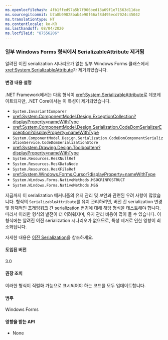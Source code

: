 ```yaml
---
ms.openlocfilehash: 4fb1ffed97a5b7f906bed13a69f1e71563d11dae
ms.sourcegitcommit: b7a8b09828bab4e90f66af8d495ecd7024c45042
ms.translationtype: HT
ms.contentlocale: ko-KR
ms.lasthandoff: 08/04/2020
ms.locfileid: "87556206"
---
```

### <a name="serializableattribute-removed-from-some-windows-forms-types"></a>일부 Windows Forms 형식에서 SerializableAttribute 제거됨

알려진 이진 serialization 시나리오가 없는 일부 Windows Forms 클래스에서 <xref:System.SerializableAttribute>가 제거되었습니다.

#### <a name="change-description"></a>변경 내용 설명

.NET Framework에서는 다음 형식이 <xref:System.SerializableAttribute>로 데코레이트되지만, .NET Core에서는 이 특성이 제거되었습니다.

- `System.InvariantComparer`
- <xref:System.ComponentModel.Design.ExceptionCollection?displayProperty=nameWithType>
- <xref:System.ComponentModel.Design.Serialization.CodeDomSerializerException?displayProperty=nameWithType>
- `System.ComponentModel.Design.Serialization.CodeDomComponentSerializationService.CodeDomSerializationStore`
- <xref:System.Drawing.Design.ToolboxItem?displayProperty=nameWithType>
- `System.Resources.ResXNullRef`
- `System.Resources.ResXDataNode`
- `System.Resources.ResXFileRef`
- <xref:System.Windows.Forms.Cursor?displayProperty=nameWithType>
- `System.Windows.Forms.NativeMethods.MSOCRINFOSTRUCT`
- `System.Windows.Forms.NativeMethods.MSG`

지금까지 이 serialization 메커니즘의 유지 관리 및 보안과 관련된 우려 사항이 많았습니다. 형식의 `SerializableAttribute`를 유지 관리하려면, 버전 간 serialization 변경 및 잠재적인 프레임워크 간 serialization 변경에 대해 해당 형식을 테스트해야 합니다. 따라서 이러한 형식의 발전이 더 어려워지며, 유지 관리 비용이 많이 들 수 있습니다. 이 형식에는 알려진 이진 serialization 시나리오가 없으므로, 특성 제거로 인한 영향이 최소화됩니다.

자세한 내용은 [이진 Serialization](~/docs/standard/serialization/binary-serialization.md)을 참조하세요.

#### <a name="version-introduced"></a>도입된 버전

3.0

#### <a name="recommended-action"></a>권장 조치

이러한 형식이 직렬화 가능으로 표시되어야 하는 코드를 모두 업데이트합니다.

#### <a name="category"></a>범주

Windows Forms

#### <a name="affected-apis"></a>영향을 받는 API

- None

<!--

#### Affected APIs

- Not detectable via API analysis

-->
